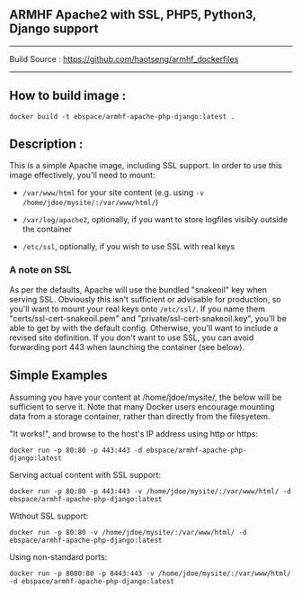 ## ARMHF Apache2 with SSL, PHP5, Python3, Django support

---

Build Source :
https://github.com/haotseng/armhf_dockerfiles

---

## How to build image :

    docker build -t ebspace/armhf-apache-php-django:latest .

## Description :
    
This is a simple Apache image, including SSL support. In order to use this image effectively, you'll need to mount:

 * `/var/www/html` for your site content (e.g. using `-v /home/jdoe/mysite/:/var/www/html/`)

 * `/var/log/apache2`, optionally, if you want to store logfiles visibly outside the container

 * `/etc/ssl`, optionally, if you wish to use SSL with real keys
 
### A note on SSL

As per the defaults, Apache will use the bundled "snakeoil" key when serving SSL.
Obviously this isn't sufficient or advisable for production, so you'll want to mount your real keys onto `/etc/ssl/`.
If you name them "certs/ssl-cert-snakeoil.pem" and "private/ssl-cert-snakeoil.key", you'll be able to get by with the default config.
Otherwise, you'll want to include a revised site definition.
If you don't want to use SSL, you can avoid forwarding port 443 when launching the container (see below).

## Simple Examples

Assuming you have your content at /home/jdoe/mysite/, the below will be sufficient to serve it.
Note that many Docker users encourage mounting data from a storage container, rather than directly from the filesyetem.

"It works!", and browse to the host's IP address using http or https:


    docker run -p 80:80 -p 443:443 -d ebspace/armhf-apache-php-django:latest


Serving actual content with SSL support:

    docker run -p 80:80 -p 443:443 -v /home/jdoe/mysite/:/var/www/html/ -d ebspace/armhf-apache-php-django:latest

Without SSL support:

    docker run -p 80:80 -v /home/jdoe/mysite/:/var/www/html/ -d ebspace/armhf-apache-php-django:latest

    
Using non-standard ports:

    docker run -p 8080:80 -p 8443:443 -v /home/jdoe/mysite/:/var/www/html/ -d ebspace/armhf-apache-php-django:latest

